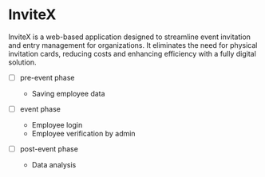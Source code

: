 # InviteX
InviteX is a web-based application designed to streamline event invitation and entry management for organizations. It eliminates the need for physical invitation cards, reducing costs and enhancing efficiency with a fully digital solution.

- [ ] pre-event phase
  - Saving employee data

- [ ] event phase
  - Employee login
  - Employee verification by admin

- [ ] post-event phase
  - Data analysis
